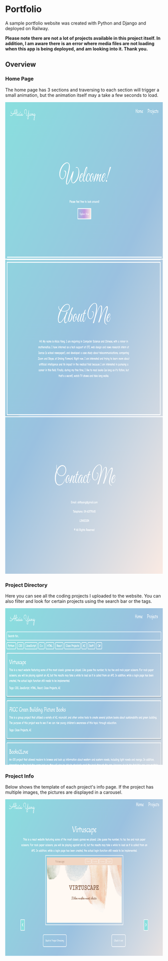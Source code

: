 # Portfolio
A sample portfolio website was created with Python and Django and deployed on Railway.

**Please note there are not a lot of projects available in this project itself. In addition, I am aware there is an error where media files are not loading when this app is being deployed, and am looking into it. Thank you.**

## Overview

### Home Page
The home page has 3 sections and traversing to each section will trigger a small animation, but the animation itself may a take a few seconds to load.

<img src="Home.png" alt="This is homepage of the website." width="700px" height="500px">
<img src="AboutMe.png" alt="A little bibo about me" width="700px" height="500px">
<img src="Contact.png" alt="This is where my contact info is." width="700px" height="500px">

### Project Directory
Here you can see all the coding projects I uploaded to the website. You can also filter and look for certain projects using the search bar or the tags.

<img src="Directory.png" alt="The project directory" width="700px" height="500px">

### Project Info
Below shows the template of each project's info page. If the project has multiple images, the pictures are displayed in a carousel.

<img src="ProjectInfo.png" alt="Template of project info page." width="700px" height="500px">


